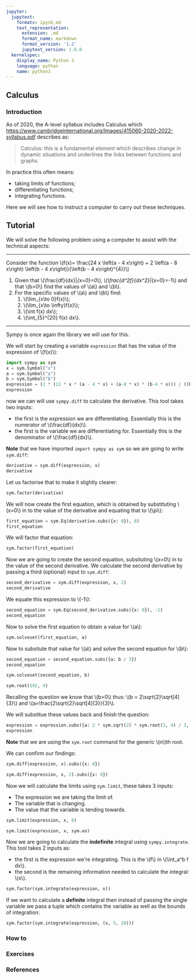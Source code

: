 ```yaml
---
jupyter:
  jupytext:
    formats: ipynb,md
    text_representation:
      extension: .md
      format_name: markdown
      format_version: '1.2'
      jupytext_version: 1.6.0
  kernelspec:
    display_name: Python 3
    language: python
    name: python3
---
```


<!-- #region -->
## Calculus

### Introduction

As of 2020, the A-level syllabus includes Calculus which
https://www.cambridgeinternational.org/Images/415060-2020-2022-syllabus.pdf
describes as:

> Calculus: this is a fundamental element which describes change in dynamic situations and underlines the links between functions and graphs.

In practice this often means:

- taking limits of functions;
- differentiating functions;
- integrating functions.

Here we will see how to instruct a computer to carry out these techniques.

## Tutorial

We will solve the following problem using a computer to assist with the technical aspects:


---

Consider the function \\(f(x)= \frac{24 x \left(a - 4 x\right) + 2 \left(a - 8 x\right) \left(b - 4 x\right)}{\left(b - 4 x\right)^{4}}\\)

1. Given that \\(\frac{df}{dx}|_{x=0}=0\\), \\(\frac{d^2f}{dx^2}|_{x=0}=-1\\) and that \\(b>0\\) find the values of \\(a\\) and \\(b\\).
2. For the specific values of \\(a\\) and \\(b\\) find:
    1. \\(\lim_{x\to 0}f(x)\\);
    2. \\(\lim_{x\to \infty}f(x)\\);
    3. \\(\int f(x) dx\\);
    4. \\(\int_{5}^{20} f(x) dx\\).

---

Sympy is once again the library we will use for this.

We will start by creating a variable `expression` that has the value of the expression of \\(f(x)\\):
<!-- #endregion -->

```python
import sympy as sym
x = sym.Symbol("x")
a = sym.Symbol("a")
b = sym.Symbol("b")
expression = (2 * (12 * x * (a - 4 * x) + (a-8 * x) * (b-4 * x))) / ((b - 4 * x) ** 4)
expression
```

now we can will use `sympy.diff` to calculate the derivative. This tool takes two inputs: 

- the first is the expression we are differentiating. Essentially this is the numerator of \\(\frac{df}{dx}\\).
- the first is the variable we are differentiating for. Essentially this is the denominator of \\(\frac{df}{dx}\\).

**Note** that we have imported `import sympy as sym` so we are going to write `sym.diff`:

```python
derivative = sym.diff(expression, x)
derivative
```

Let us factorise that to make it slightly clearer:

```python
sym.factor(derivative)
```

We will now create the first equation, which is obtained by substituting \\(x=0\\) in to the value of the derivative and equating that to \\(\pi\\):

```python
first_equation = sym.Eq(derivative.subs({x: 0}), 0)
first_equation
```

We will factor that equation:

```python
sym.factor(first_equation)
```

Now we are going to create the second equation, subsituting \\(x=0\\) in to the value of the second derivative. We calculate the second derivative by passing a third (optional) input to `sym.diff`:

```python
second_derivative = sym.diff(expression, x, 2)
second_derivative
```

We equate this expression to \\(-1\\):

```python
second_equation = sym.Eq(second_derivative.subs({x: 0}), -1)
second_equation
```

Now to solve the first equation to obtain a value for \\(a\\):

```python
sym.solveset(first_equation, a)
```

Now to subsitute that value for \\(a\\) and solve the second equation for \\(b\\):

```python
second_equation = second_equation.subs({a: b / 3})
second_equation
```

```python
sym.solveset(second_equation, b)
```

```python
sym.root(192, 4)
```

Recalling the question we know that \\(b>0\\) thus: \\(b = 2\sqrt{2}\sqrt[4]{3}\\) and \\(a=\frac{2\sqrt{2}\sqrt[4]{3}}{3}\\).

We will substitue these values back and finish the question:

```python
expression = expression.subs({a: 2 * sym.sqrt(2) * sym.root(3, 4) / 3, b: 2 * sym.sqrt(2) * sym.root(3, 4)})
expression
```

**Note** that we are using the `sym.root` command for the generic \\(n\\)th root. 

We can confirm our findings:

```python
sym.diff(expression, x).subs({x: 0})
```

```python
sym.diff(expression, x, 2).subs({x: 0})
```

Now we will calculate the limits using `sym.limit`, these takes 3 inputs:

- The expression we are taking the limit of.
- The variable that is changing.
- The value that the variable is tending towards.

```python
sym.limit(expression, x, 0)
```

```python
sym.limit(expression, x, sym.oo)
```

Now we are going to calculate the **indefinite** integral using `sympy.integrate`. This tool takes 2 inputs as:

- the first is the expression we're integrating. This is the \\(f\\) in \\(\int_a^b f dx\\).
- the second is the remaining information needed to calculate the integral: \\(x\\).

```python
sym.factor(sym.integrate(expression, x))
```

If we want to calculate a **definite** integral then instead of passing the single variable we pass a tuple which contains the variable as well as the bounds of integration:

```python
sym.factor(sym.integrate(expression, (x, 5, 20)))
```

### How to


### Exercises


### References
